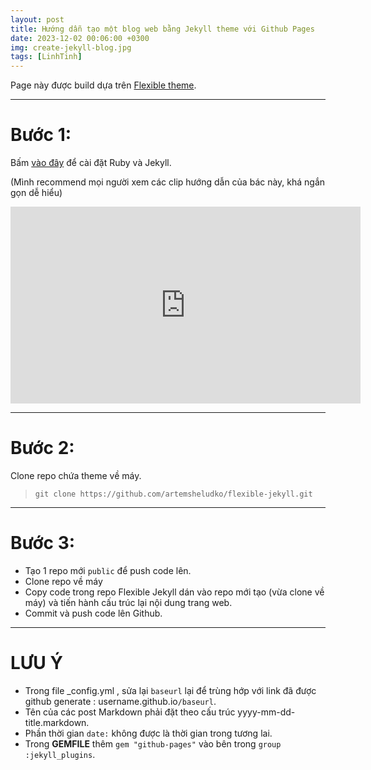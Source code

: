 ```yaml
---
layout: post
title: Hướng dẫn tạo một blog web bằng Jekyll theme với Github Pages 
date: 2023-12-02 00:06:00 +0300
img: create-jekyll-blog.jpg
tags: [LinhTinh]
---
```

Page này được build dựa trên [Flexible theme](https://github.com/artemsheludko/flexible-jekyll).  

***
# Bước 1: 
Bấm [vào đây](https://jekyllrb.com/docs/installation/windows/) để cài đặt Ruby và Jekyll.

(Mình recommend mọi người xem các clip hướng dẫn của bác này, khá ngắn gọn dễ hiểu)
<iframe width="560" height="315" src="https://www.youtube.com/embed/T1itpPvFWHI?si=wFlaKVKlDQ_uAErY" title="YouTube video player" frameborder="0" allow="accelerometer; autoplay; clipboard-write; encrypted-media; gyroscope; picture-in-picture; web-share" allowfullscreen></iframe>


***

# Bước 2: 
Clone repo chứa theme về máy. 
>`git clone https://github.com/artemsheludko/flexible-jekyll.git`

***
# Bước 3: 
* Tạo 1 repo mới `public` để push code lên.
* Clone repo về máy
* Copy code trong repo Flexible Jekyll dán vào repo mới tạo (vừa clone về máy) và tiến hành cấu trúc lại nội dung trang web.
* Commit và push code lên Github. 

***
# **LƯU Ý**
 * Trong file _config.yml , sửa lại `baseurl` lại để trùng hớp với link đã được github generate : username.github.io`/baseurl`. 
 * Tên của các post Markdown phải đặt theo cấu trúc yyyy-mm-dd-title.markdown.
 * Phần thời gian `date:` không được là thời gian trong tương lai.
 * Trong **GEMFILE** thêm `gem "github-pages"` vào bên trong `group :jekyll_plugins`.




